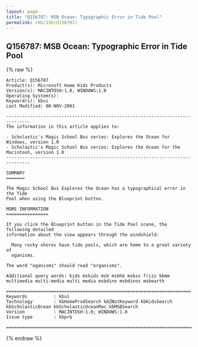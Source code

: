 ```yaml
---
layout: page
title: "Q156787: MSB Ocean: Typographic Error in Tide Pool"
permalink: /kb/156/Q156787/
---
```


## Q156787: MSB Ocean: Typographic Error in Tide Pool

{% raw %}

	Article: Q156787
	Product(s): Microsoft Home Kids Products
	Version(s): MACINTOSH:1.0; WINDOWS:1.0
	Operating System(s): 
	Keyword(s): kbui
	Last Modified: 08-NOV-2001
	
	-------------------------------------------------------------------------------
	The information in this article applies to:
	
	- Scholastic's Magic School Bus series: Explores the Ocean for Windows, version 1.0 
	- Scholastic's Magic School Bus series: Explores the Ocean for the Macintosh, version 1.0 
	-------------------------------------------------------------------------------
	
	SUMMARY
	=======
	
	The Magic School Bus Explores the Ocean has a typographical error in the Tide
	Pool when using the Blueprint button.
	
	MORE INFORMATION
	================
	
	If you click the Blueprint button in the Tide Pool scene, the following detailed
	information about the view appears through the windshield:
	
	  Many rocky shores have tide pools, which are home to a great variety of
	  oganisms.
	
	The word "oganisms" should read "organisms".
	
	Additional query words: kids mskids msb msbhb msbss frizz kbmm multimedia multi-media multi media msbdino msbdinos msbearth
	
	======================================================================
	Keywords          : kbui 
	Technology        : kbHomeProdSearch kbZNotKeyword kbKidsSearch kbScholasticOcean kbScholasticOceanMac kbMSBSearch
	Version           : MACINTOSH:1.0; WINDOWS:1.0
	Issue type        : kbprb
	
	=============================================================================
	

{% endraw %}
